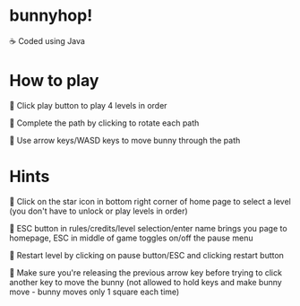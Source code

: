 # bunnyhop!
☕ Coded using Java

# How to play

🐇 Click play button to play 4 levels in order

🐇 Complete the path by clicking to rotate each path

🐇 Use arrow keys/WASD keys to move bunny through the path

# Hints
🌱 Click on the star icon in bottom right corner of home page to select a level (you don't have to unlock or play levels in order)

🌱 ESC button in rules/credits/level selection/enter name brings you page to homepage, ESC in middle of game toggles on/off the pause menu

🌱 Restart level by clicking on pause button/ESC and clicking restart button

🌱 Make sure you're releasing the previous arrow key before trying to click another key to move the bunny (not allowed to hold keys and make bunny move - bunny moves only 1 square each time)

